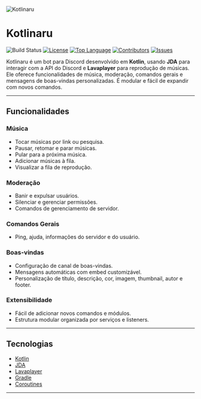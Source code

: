 ![Kotlinaru](https://socialify.git.ci/KauanJPK/Kotlinaru/image?font=Bitter&language=1&name=1&owner=1&stargazers=1&theme=Dark)
# Kotlinaru

![Build Status](https://img.shields.io/badge/build-onworking-blue)
[![License](https://img.shields.io/github/license/KauanJPK/Kotlinaru)](https://github.com/KauanJPK/Kotlinaru/blob/main/LICENSE)
[![Top Language](https://img.shields.io/github/languages/top/KauanJPK/Kotlinaru)](https://github.com/KauanJPK/Kotlinaru)
[![Contributors](https://img.shields.io/github/contributors/KauanJPK/Kotlinaru)](https://github.com/KauanJPK/Kotlinaru/graphs/contributors)
[![Issues](https://img.shields.io/github/issues/KauanJPK/Kotlinaru)](https://github.com/KauanJPK/Kotlinaru/issues)

Kotlinaru é um bot para Discord desenvolvido em **Kotlin**, usando **JDA** para interagir com a API do Discord e **Lavaplayer** para reprodução de músicas. Ele oferece funcionalidades de música, moderação, comandos gerais e mensagens de boas-vindas personalizadas. É modular e fácil de expandir com novos comandos.

---

## Funcionalidades

### Música
- Tocar músicas por link ou pesquisa.
- Pausar, retomar e parar músicas.
- Pular para a próxima música.
- Adicionar músicas à fila.
- Visualizar a fila de reprodução.

### Moderação
- Banir e expulsar usuários.
- Silenciar e gerenciar permissões.
- Comandos de gerenciamento de servidor.

### Comandos Gerais
- Ping, ajuda, informações do servidor e do usuário.

### Boas-vindas
- Configuração de canal de boas-vindas.
- Mensagens automáticas com embed customizável.
- Personalização de título, descrição, cor, imagem, thumbnail, autor e footer.

### Extensibilidade
- Fácil de adicionar novos comandos e módulos.
- Estrutura modular organizada por serviços e listeners.
---

## Tecnologias

- [Kotlin](https://kotlinlang.org/)
- [JDA](https://github.com/DV8FromTheWorld/JDA)
- [Lavaplayer](https://github.com/sedmelluq/lavaplayer)
- [Gradle](https://gradle.org/)
- [Coroutines](https://kotlinlang.org/docs/coroutines-overview.html)

---
